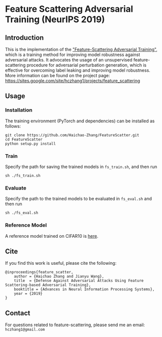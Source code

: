 # Feature Scattering Adversarial Training (NeurIPS 2019)

## Introduction
This is the implementation of the
["Feature-Scattering Adversarial Training"](https://papers.nips.cc/paper/8459-defense-against-adversarial-attacks-using-feature-scattering-based-adversarial-training.pdf), which is a training method for improving model robustness against adversarial attacks. It advocates the usage of an unsupervised feature-scattering procedure for adversarial perturbation generation, which is effective for overcoming label leaking and improving model robustness.
More information can be found on the project page: https://sites.google.com/site/hczhang1/projects/feature_scattering

## Usage
### Installation
The training environment (PyTorch and dependencies) can be installed as follows:
```
git clone https://github.com/Haichao-Zhang/FeatureScatter.git
cd FeatureScatter
python setup.py install
```

### Train
Specify the path for saving the trained models in ```fs_train.sh```, and then run
```
sh ./fs_train.sh
```

### Evaluate
Specify the path to the trained models to be evaluated in ```fs_eval.sh``` and then run
```
sh ./fs_eval.sh
```

### Reference Model
A reference model trained on CIFAR10 is [here](https://drive.google.com/open?id=1FXgE7llvQoypf7iCGR680EKQf9cARTSg).


## Cite

If you find this work is useful, please cite the following:

```
@inproceedings{feature_scatter,
    author = {Haichao Zhang and Jianyu Wang},
    title  = {Defense Against Adversarial Attacks Using Feature Scattering-based Adversarial Training},
    booktitle = {Advances in Neural Information Processing Systems},
    year = {2019}
}
```

## Contact

For questions related to feature-scattering, please send me an email: ```hczhang1@gmail.com```

